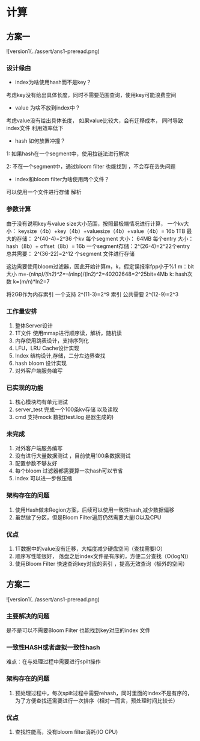 # 计算
## 方案一
![version1(../assert/ans1-preread.png)

### 设计缘由

- index为啥使用hash而不是key？

考虑key没有给出具体长度，同时不需要范围查询，使用key可能浪费空间

- value 为啥不放到index中？

考虑value没有给出具体长度， 如果value比较大，会有迁移成本， 同时导致index文件
利用效率低下

- hash 如何放置冲撞？

1: 如果hash在一个segment中，使用拉链法进行解决

2: 不在一个segment中，通过bloom filter 也能找到 ，不会存在丢失问题

- index和bloom filter为啥使用两个文件？

可以使用一个文件进行存储 解析


### 参数计算
由于没有说明key与value size大小范围，按照最极端情况进行计算，
一个kv大小： keysize（4b）+key（4b）+valuesize（4b）+value（4b）= 16b
1TB 最大的存储： 2^(40-4)=2^36 个kv
每个segment 大小： 64MB 
每个entry 大小： hash（8b）+ offset（8b）= 16b
一个segment存储：2^(26-4)=2^22个entry
总共需要： 2^(36-22)=2^12 个segment 文件进行存储

这边需要使用bloom过滤器，因此开始计算m，k，假定误报率fpp小于%1
m：bit大小 m=-(n*lnp)/(ln2)^2=-(n*lnp)/(ln2)^2=40202648=2^25bit=4Mb
k: hash次数 k=(m/n)*ln2=7

将2GB作为内存索引
一个支持 2^(11-3)=2^9 索引
公共需要 2^(12-9)=2^3 

### 工作量安排
1. 整体Server设计
2. 1T文件 使用mmap进行顺序读，解析，随机读 
3. 内存使用跳表设计，支持序列化 
4. LFU，LRU Cache设计实现 
5. Index 结构设计,存储，二分左边界查找
6. hash bloom 设计实现
7. 对外客户端服务编写

### 已实现的功能
1. 核心模块均有单元测试
2. server_test 完成一个100条kv存储 以及读取
3. cmd 支持mock 数据(test.log 是器生成的)

### 未完成
1. 对外客户端服务编写
2. 没有进行大量数据测试 ，目前使用100条数据测试
3. 配置参数不够友好 
4. 每个bloom 过滤器都需要算一次hash可以节省
5. index 可以进一步做压缩

### 架构存在的问题
1. 使用Hash做未Region方案，后续可以使用一致性hash,减少数据偏移
2. 虽然做了分区，但是Bloom Filter遍历仍然需要大量IO以及CPU
### 优点
1. 1T数据中的value没有迁移，大幅度减少硬盘空间（查找需要IO）
2. 顺序写性能很好， 落盘之后index文件是有序的，方便二分查找（O(logN)）
3. 使用Bloom Filter 快速查询key对应的索引 ，提高无效查询（额外的空间）


## 方案二
![version1(../assert/ans1-preread.png)
### 主要解决的问题
是不是可以不需要Bloom Filter 也能找到key对应的index 文件

### 一致性HASH或者虚拟一致性hash
难点：在与处理过程中需要进行spilt操作

### 架构存在的问题
1. 预处理过程中，每次spilt过程中需要rehash，同时里面的index不是有序的，
为了方便查找还需要进行一次排序（相对一而言，预处理时间比较长）
### 优点
1. 查找性能高，没有bloom filter消耗(IO CPU)
